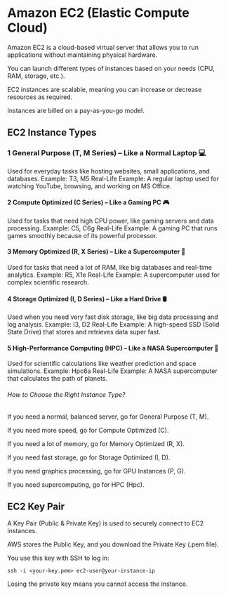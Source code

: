#  Amazon EC2 (Elastic Compute Cloud)
Amazon EC2 is a cloud-based virtual server that allows you to run applications without maintaining physical hardware.

You can launch different types of instances based on your needs (CPU, RAM, storage, etc.).

EC2 instances are scalable, meaning you can increase or decrease resources as required.

Instances are billed on a pay-as-you-go model.

## EC2 Instance Types

### 1️ General Purpose (T, M Series) – Like a Normal Laptop 💻

Used for everyday tasks like hosting websites, small applications, and databases.
Example: T3, M5
Real-Life Example: A regular laptop used for watching YouTube, browsing, and working on MS Office.

#### 2️ Compute Optimized (C Series) – Like a Gaming PC 🎮

Used for tasks that need high CPU power, like gaming servers and data processing.
Example: C5, C6g
Real-Life Example: A gaming PC that runs games smoothly because of its powerful processor.

#### 3️ Memory Optimized (R, X Series) – Like a Supercomputer 🧠

Used for tasks that need a lot of RAM, like big databases and real-time analytics.
Example: R5, X1e
Real-Life Example: A supercomputer used for complex scientific research.

#### 4️ Storage Optimized (I, D Series) – Like a Hard Drive 🛢️

Used when you need very fast disk storage, like big data processing and log analysis.
Example: I3, D2
Real-Life Example: A high-speed SSD (Solid State Drive) that stores and retrieves data super fast.


#### 5 High-Performance Computing (HPC) – Like a NASA Supercomputer 🚀

Used for scientific calculations like weather prediction and space simulations.
Example: Hpc6a
Real-Life Example: A NASA supercomputer that calculates the path of planets.


###### How to Choose the Right Instance Type?
If you need a normal, balanced server, go for General Purpose (T, M).

If you need more speed, go for Compute Optimized (C).

If you need a lot of memory, go for Memory Optimized (R, X).

If you need fast storage, go for Storage Optimized (I, D).

If you need graphics processing, go for GPU Instances (P, G).

If you need supercomputing, go for HPC (Hpc).

## EC2 Key Pair
A Key Pair (Public & Private Key) is used to securely connect to EC2 instances.

AWS stores the Public Key, and you download the Private Key (.pem file).

You use this key with SSH to log in:

```ssh -i <your-key.pem> ec2-user@your-instance-ip```

Losing the private key means you cannot access the instance.
